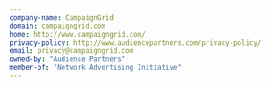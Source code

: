 ```yaml
---
company-name: CampaignGrid
domain: campaigngrid.com
home: http://www.campaigngrid.com/
privacy-policy: http://www.audiencepartners.com/privacy-policy/
email: privacy@campaigngrid.com
owned-by: "Audience Partners"
member-of: "Network Advertising Initiative"
---
```





